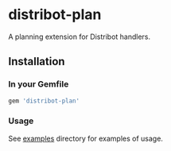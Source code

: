 
# distribot-plan

A planning extension for Distribot handlers.

## Installation

### In your Gemfile

```ruby
gem 'distribot-plan'
```

### Usage

See [examples](examples) directory for examples of usage.

